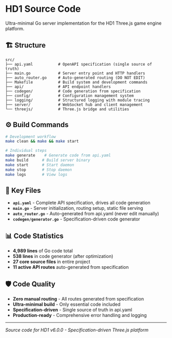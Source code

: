 # HD1 Source Code

Ultra-minimal Go server implementation for the HD1 Three.js game engine platform.

## 🏗️ Structure

```
src/
├── api.yaml           # OpenAPI specification (single source of truth)
├── main.go            # Server entry point and HTTP handlers
├── auto_router.go     # Auto-generated routing (DO NOT EDIT)
├── Makefile           # Build system and development commands
├── api/               # API endpoint handlers
├── codegen/           # Code generation from specification
├── config/            # Configuration management system
├── logging/           # Structured logging with module tracing
├── server/            # WebSocket hub and client management
└── threejs/           # Three.js bridge and utilities
```

## ⚙️ Build Commands

```bash
# Development workflow
make clean && make && make start

# Individual steps
make generate    # Generate code from api.yaml
make build      # Build server binary
make start      # Start daemon
make stop       # Stop daemon
make logs       # View logs
```

## 🔧 Key Files

- **`api.yaml`** - Complete API specification, drives all code generation
- **`main.go`** - Server initialization, routing setup, static file serving
- **`auto_router.go`** - Auto-generated from api.yaml (never edit manually)
- **`codegen/generator.go`** - Specification-driven code generator

## 📊 Code Statistics

- **4,989 lines** of Go code total
- **538 lines** in code generator (after optimization)
- **27 core source files** in entire project
- **11 active API routes** auto-generated from specification

## 🛡️ Code Quality

- **Zero manual routing** - All routes generated from specification
- **Ultra-minimal build** - Only essential code included
- **Specification-driven** - Single source of truth in api.yaml
- **Production-ready** - Comprehensive error handling and logging

---

*Source code for HD1 v6.0.0 - Specification-driven Three.js platform*